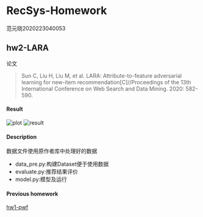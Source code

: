 # RecSys-Homework
范元晓2020223040053
## hw2-LARA
论文
> Sun C, Liu H, Liu M, et al. LARA: Attribute-to-feature adversarial learning for new-item recommendation[C]//Proceedings of the 13th International Conference on Web Search and Data Mining. 2020: 582-590.

#### Result
![plot](result_plot.png)
![result](result_cut.PNG)

#### Description
数据文件使用原作者库中处理好的数据
- data_pre.py:构建Dataset便于使用数据
- evaluate.py:推荐结果评价
- model.py:模型及运行

#### Previous homework
[hw1-pwf](https://github.com/Floraox/RecSys-Homework/tree/main/hw1-PMF)